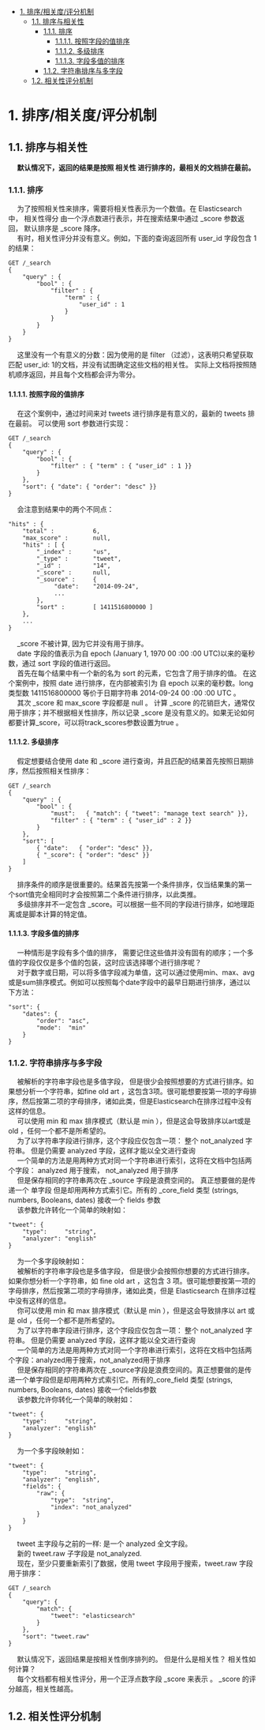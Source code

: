 
<!-- TOC -->

- [1. 排序/相关度/评分机制](#1-排序相关度评分机制)
    - [1.1. 排序与相关性](#11-排序与相关性)
        - [1.1.1. 排序](#111-排序)
            - [1.1.1.1. 按照字段的值排序](#1111-按照字段的值排序)
            - [1.1.1.2. 多级排序](#1112-多级排序)
            - [1.1.1.3. 字段多值的排序](#1113-字段多值的排序)
        - [1.1.2. 字符串排序与多字段](#112-字符串排序与多字段)
    - [1.2. 相关性评分机制](#12-相关性评分机制)

<!-- /TOC -->


# 1. 排序/相关度/评分机制
<!-- 
https://blog.csdn.net/hellozhxy/article/details/82632007

相关度评分背后的理论
https://www.elastic.co/guide/cn/elasticsearch/guide/current/scoring-theory.html
Elasticsearch之评分机制
https://www.jianshu.com/p/2624f61f1d02

ES学习——ES评分简单介绍
https://blog.csdn.net/qq_25673113/article/details/88917161
-->


## 1.1. 排序与相关性
&emsp; **默认情况下，返回的结果是按照 相关性 进行排序的，最相关的文档排在最前。**   
<!-- 
elasticsearch排序(相关性排序score)
https://blog.csdn.net/wwd0501/article/details/78622204
-->

### 1.1.1. 排序
&emsp; 为了按照相关性来排序，需要将相关性表示为一个数值。在 Elasticsearch 中， 相关性得分 由一个浮点数进行表示，并在搜索结果中通过 _score 参数返回， 默认排序是 _score 降序。  
&emsp; 有时，相关性评分并没有意义。例如，下面的查询返回所有 user_id 字段包含 1 的结果：  

```text
GET /_search
{
    "query" : {
        "bool" : {
            "filter" : {
                "term" : {
                    "user_id" : 1
                }
            }
        }
    }
}
```
&emsp; 这里没有一个有意义的分数：因为使用的是 filter （过滤），这表明只希望获取匹配 user_id: 1的文档，并没有试图确定这些文档的相关性。 实际上文档将按照随机顺序返回，并且每个文档都会评为零分。  

#### 1.1.1.1. 按照字段的值排序
&emsp; 在这个案例中，通过时间来对 tweets 进行排序是有意义的，最新的 tweets 排在最前。 可以使用 sort 参数进行实现：  

```text
GET /_search
{
    "query" : {
        "bool" : {
            "filter" : { "term" : { "user_id" : 1 }}
        }
    },
    "sort": { "date": { "order": "desc" }}
}
```

&emsp; 会注意到结果中的两个不同点：  

```text
"hits" : {
    "total" :           6,
    "max_score" :       null, 
    "hits" : [ {
        "_index" :      "us",
        "_type" :       "tweet",
        "_id" :         "14",
        "_score" :      null, 
        "_source" :     {
             "date":    "2014-09-24",
             ...
        },
        "sort" :        [ 1411516800000 ] 
    },
    ...
}
```

&emsp; _score 不被计算, 因为它并没有用于排序。  
&emsp; date 字段的值表示为自 epoch (January 1, 1970 00 :00 :00 UTC)以来的毫秒数，通过 sort 字段的值进行返回。  
&emsp; 首先在每个结果中有一个新的名为 sort 的元素，它包含了用于排序的值。 在这个案例中，按照 date 进行排序，在内部被索引为 自 epoch 以来的毫秒数。long 类型数 1411516800000 等价于日期字符串 2014-09-24 00 :00 :00 UTC 。  
&emsp; 其次 _score 和 max_score 字段都是 null 。 计算 _score 的花销巨大，通常仅用于排序；并不根据相关性排序，所以记录 _score 是没有意义的。如果无论如何都要计算_score，可以将track_scores参数设置为true 。  

#### 1.1.1.2. 多级排序
&emsp; 假定想要结合使用 date 和 _score 进行查询，并且匹配的结果首先按照日期排序，然后按照相关性排序：  

```text
GET /_search
{
    "query" : {
        "bool" : {
            "must":   { "match": { "tweet": "manage text search" }},
            "filter" : { "term" : { "user_id" : 2 }}
        }
    },
    "sort": [
        { "date":   { "order": "desc" }},
        { "_score": { "order": "desc" }}
    ]
}
```

&emsp; 排序条件的顺序是很重要的。结果首先按第一个条件排序，仅当结果集的第一个sort值完全相同时才会按照第二个条件进行排序，以此类推。  
&emsp; 多级排序并不一定包含 _score。可以根据一些不同的字段进行排序，如地理距离或是脚本计算的特定值。  

#### 1.1.1.3. 字段多值的排序
&emsp; 一种情形是字段有多个值的排序， 需要记住这些值并没有固有的顺序；一个多值的字段仅仅是多个值的包装，这时应该选择哪个进行排序呢？  
&emsp; 对于数字或日期，可以将多值字段减为单值，这可以通过使用min、max、avg或是sum排序模式。例如可以按照每个date字段中的最早日期进行排序，通过以下方法：  

```text
"sort": {
    "dates": {
        "order": "asc",
        "mode":  "min"
    }
}
```

### 1.1.2. 字符串排序与多字段
&emsp; 被解析的字符串字段也是多值字段， 但是很少会按照想要的方式进行排序。如果想分析一个字符串，如fine old art ，这包含3项。很可能想要按第一项的字母排序，然后按第二项的字母排序，诸如此类，但是Elasticsearch在排序过程中没有这样的信息。  
&emsp; 可以使用 min 和 max 排序模式（默认是 min ），但是这会导致排序以art或是old ，任何一个都不是所希望的。  
&emsp; 为了以字符串字段进行排序，这个字段应仅包含一项： 整个 not_analyzed 字符串。 但是仍需要 analyzed 字段，这样才能以全文进行查询  
&emsp; 一个简单的方法是用两种方式对同一个字符串进行索引，这将在文档中包括两个字段： analyzed 用于搜索， not_analyzed 用于排序  
&emsp; 但是保存相同的字符串两次在 _source 字段是浪费空间的。 真正想要做的是传递一个 单字段 但是却用两种方式索引它。所有的 _core_field 类型 (strings, numbers, Booleans, dates) 接收一个 fields 参数  
&emsp; 该参数允许转化一个简单的映射如：  

```text
"tweet": {
    "type":     "string",
    "analyzer": "english"
}
```
&emsp; 为一个多字段映射如：  
&emsp; 被解析的字符串字段也是多值字段， 但是很少会按照你想要的方式进行排序。如果你想分析一个字符串，如 fine old art ，这包含 3 项。很可能想要按第一项的字母排序，然后按第二项的字母排序，诸如此类，但是 Elasticsearch 在排序过程中没有这样的信息。  
&emsp; 你可以使用 min 和 max 排序模式（默认是 min ），但是这会导致排序以 art 或是 old ，任何一个都不是所希望的。  
&emsp; 为了以字符串字段进行排序，这个字段应仅包含一项： 整个 not_analyzed 字符串。 但是仍需要 analyzed 字段，这样才能以全文进行查询  
&emsp; 一个简单的方法是用两种方式对同一个字符串进行索引，这将在文档中包括两个字段：analyzed用于搜索，not_analyzed用于排序  
&emsp; 但是保存相同的字符串两次在 _source字段是浪费空间的。真正想要做的是传递一个单字段但是却用两种方式索引它。所有的_core_field 类型 (strings, numbers, Booleans, dates) 接收一个fields参数  
&emsp; 该参数允许你转化一个简单的映射如：  

```text
"tweet": {
    "type":     "string",
    "analyzer": "english"
}
```
&emsp; 为一个多字段映射如：  

```text
"tweet": { 
    "type":     "string",
    "analyzer": "english",
    "fields": {
        "raw": { 
            "type":  "string",
            "index": "not_analyzed"
        }
    }
}
```
&emsp; tweet 主字段与之前的一样: 是一个 analyzed 全文字段。  
&emsp; 新的 tweet.raw 子字段是 not_analyzed.  
&emsp; 现在，至少只要重新索引了数据，使用 tweet 字段用于搜索，tweet.raw 字段用于排序：  

```text
GET /_search
{
    "query": {
        "match": {
            "tweet": "elasticsearch"
        }
    },
    "sort": "tweet.raw"
}
```

&emsp; 默认情况下，返回结果是按相关性倒序排列的。 但是什么是相关性？ 相关性如何计算？  
&emsp; 每个文档都有相关性评分，用一个正浮点数字段 _score 来表示 。 _score 的评分越高，相关性越高。  


## 1.2. 相关性评分机制
<!-- 
https://blog.csdn.net/hellozhxy/article/details/82632007
-->

<!-- 
Elasticsearch之评分机制
https://www.jianshu.com/p/2624f61f1d02

https://blog.csdn.net/qq_25673113/article/details/88917161

https://cloud.tencent.com/developer/article/1063292

ES学习——ES评分简单介绍
https://blog.csdn.net/qq_25673113/article/details/88917161
-->
